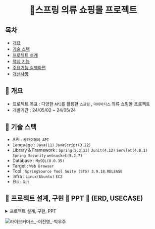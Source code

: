 <h1  align='center'>👕스프링 의류 쇼핑몰 프로젝트</h1>

## 목차
- [개요](https://github.com/appcoding-ux/Spring_Project#-개요)
- [기술 스택](https://github.com/appcoding-ux/Spring_Project#-기술-스택)
- [프로젝트 설계](https://github.com/appcoding-ux/Spring_Project#-프로젝트-설계)
- [핵심 기능](https://github.com/appcoding-ux/Spring_Project#-핵심-기능)
- [주요기능 실행화면](https://github.com/appcoding-ux/Spring_Project#-주요기능-실행화면)
- [개선사항](https://github.com/appcoding-ux/Spring_Project#-개선사항)
  


## 🚩 개요
- 프로젝트 목표 : 다양한 `API`를 활용한 `스프링` , `마이바티스` 의류 쇼핑몰 프로젝트
- 개발기간 : 24/05/02 ~ 24/05/24



## 🔧 기술 스택
- API : `카카오페이 API`
- Language : `Java(11)` `JavaScript(3.22)`
- Library & Framework : `Spring(5.3.23)` `Junit(4.12)` `Servlet(4.0.1)` `Spring Security` `websocket(5.2.7)`
- Database : `MySQL(8.0.35)`
- Target : `Web Browser`
- Tool : `SpringSource Tool Suite (STS) 3.9.18.RELEASE`
- Infra : `Linux(Ubuntu)` `EC2`
- Etc : `Git`

## 👾 프로젝트 설계, 구현 📂 PPT 📂 (ERD, USECASE)

<details><summary>프로젝트 설계, 구현, PPT</summary>   
<div align="center">   

| **![1](./image/image.png)|** | **![2](./image/image-1.png)** |
| :------: |  :------: |
|![3](./image/image-2.png)| |![4](./image/image-3.png)| |![alt text](./image/image-4.png)| |![alt text](./image/image-5.png)| |![alt text](./image/image-6.png)| |![alt text](./image/image-7.png)| |![alt text](./image/image-8.png)| |![alt text](./image/image-9.png)| |![alt text](./image/image-10.png)| |![alt text](./image/image-11.png)| |![alt text](./image/image-12.png)| || || || || |||| || || || || || ||

</div>            
</details>





![라이브커머스_-이진영_-박우주](https://github.com/YoungQWER/LiveCommerce/assets/157094828/6f3e2bc6-4c5d-40e2-82be-992a6ac8e18b)

